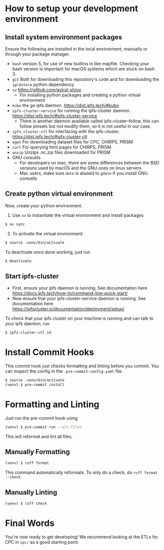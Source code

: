 # How to setup your development environment
## Install system environment packages
Ensure the following are installed in the local environment, manually or through your package manager.
+ `bash` version 5, for use of new builtins in like mapfile. Checking your bash version is important for macOS systems which are stuck on bash 3.
+ `git` Both for downloading this repository's code and for downloading the `ipldstore` python dependency.
+ `uv` https://github.com/astral-sh/uv
  + For installing python packages and creating a python virtual environment
+ `kubo` the go ipfs daemon. https://dist.ipfs.tech/#kubo
+ `ipfs-cluster-service` for running the ipfs-cluster daemon. https://dist.ipfs.tech/#ipfs-cluster-service
  + There is another daemon available called ipfs-cluster-follow, this can follow pinsets but not modify them, so it is not useful in our case.
+ `ipfs-cluster-ctl` for interfacing with the ipfs-cluster. https://dist.ipfs.tech/#ipfs-cluster-ctl
+ `wget` For downloading dataset files for CPC, CHIRPS, PRISM
+ `curl` For querying html pages for CHIRPS, PRISM
+ `unzip` Unzips .nc.zip files downloaded for PRISM
+ GNU coreutils
  + For developers on mac, there are some differences between the BSD versions used by macOS and the GNU ones on linux servers
  + Mac users, make sure `date` is aliased to `gdate` if you install GNU coreutils

## Create python virtual environment
Now, create your python environment.
1. Use `uv` to instantiate the virtual environment and install packages
```sh
$ uv sync
```
2. To activate the virtual environment:
```sh
$ source .venv/bin/activate
```
To deactivate once done working, just run
```sh
$ deactivate
```

## Start ipfs-cluster
+ First, ensure your ipfs daemon is running. See documentation here https://docs.ipfs.tech/how-to/command-line-quick-start/
+ Now ensure that your ipfs-cluster-service daemon is running. See documentation here https://ipfscluster.io/documentation/deployment/setup/

To check that your ipfs cluster on your machine is running and can talk to your ipfs daemon, run
```sh
$ ipfs-cluster-ctl id
```

# Install Commit Hooks
This commit hook just checks formatting and linting before you commit. You can inspect the config in the `.pre-commit-config.yaml` file.
```sh
$ source .venv/bin/activate
(venv) $ pre-commit install
```

# Formatting and Linting
Just run the pre-commit hook using
```sh
(venv) $ pre-commit run --all-files
```
This will reformat and lint all files.

## Manually Formatting
```sh
(venv) $ ruff format
```
This command automatically reformats. To only do a check, do `ruff format --check`

## Manually Linting
```sh
(venv) $ ruff check
```

# Final Words
You're now ready to get developing! We recommend looking at the ETLs for CPC in `cpc/` as a good starting point.
